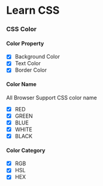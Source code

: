 # Learn CSS

### CSS Color
#### Color Property
  - [x] Background Color
  - [x] Text Color
  - [x] Border Color
#### Color Name
<p>All Browser Support CSS color name</p>

 - [x] RED
 - [x] GREEN
 - [x] BLUE
 - [x] WHITE
 - [x] BLACK
#### Color Category
- [x] RGB
- [x] HSL
- [x] HEX